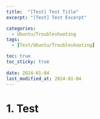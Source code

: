 ```yaml
---
title:  "[Test] Test Title"
excerpt: "[Test] Test Excerpt"

categories:
  - Ubuntu/Troubleshooting
tags:
  - [Test/Ubuntu/Troubleshooting]

toc: true
toc_sticky: true
 
date: 2024-01-04
last_modified_at: 2024-01-04
---
```


# 1. Test  